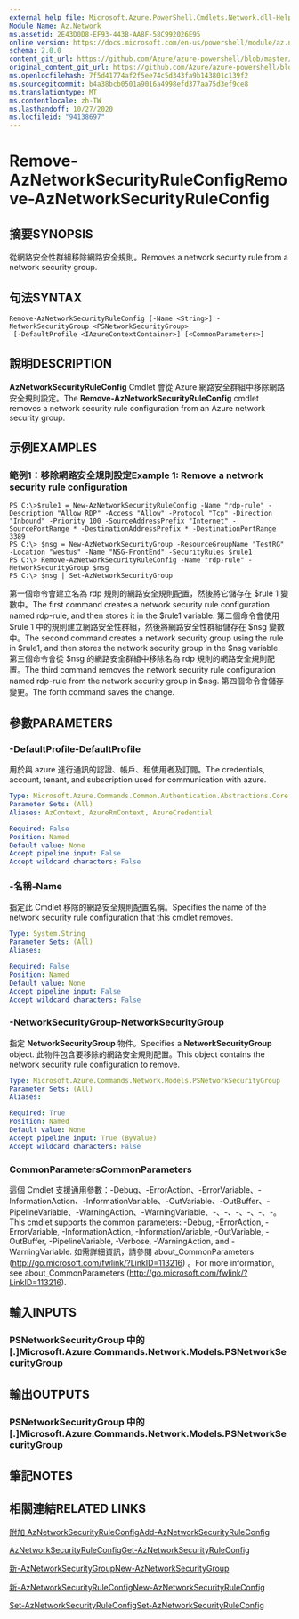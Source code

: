 ```yaml
---
external help file: Microsoft.Azure.PowerShell.Cmdlets.Network.dll-Help.xml
Module Name: Az.Network
ms.assetid: 2E43D0D8-EF93-443B-AA8F-58C992026E95
online version: https://docs.microsoft.com/en-us/powershell/module/az.network/remove-aznetworksecurityruleconfig
schema: 2.0.0
content_git_url: https://github.com/Azure/azure-powershell/blob/master/src/Network/Network/help/Remove-AzNetworkSecurityRuleConfig.md
original_content_git_url: https://github.com/Azure/azure-powershell/blob/master/src/Network/Network/help/Remove-AzNetworkSecurityRuleConfig.md
ms.openlocfilehash: 7f5d41774af2f5ee74c5d343fa9b143801c139f2
ms.sourcegitcommit: b4a38bcb0501a9016a4998efd377aa75d3ef9ce8
ms.translationtype: MT
ms.contentlocale: zh-TW
ms.lasthandoff: 10/27/2020
ms.locfileid: "94138697"
---
```

# <span data-ttu-id="36af7-101">Remove-AzNetworkSecurityRuleConfig</span><span class="sxs-lookup"><span data-stu-id="36af7-101">Remove-AzNetworkSecurityRuleConfig</span></span>

## <span data-ttu-id="36af7-102">摘要</span><span class="sxs-lookup"><span data-stu-id="36af7-102">SYNOPSIS</span></span>
<span data-ttu-id="36af7-103">從網路安全性群組移除網路安全規則。</span><span class="sxs-lookup"><span data-stu-id="36af7-103">Removes a network security rule from a network security group.</span></span>

## <span data-ttu-id="36af7-104">句法</span><span class="sxs-lookup"><span data-stu-id="36af7-104">SYNTAX</span></span>

```
Remove-AzNetworkSecurityRuleConfig [-Name <String>] -NetworkSecurityGroup <PSNetworkSecurityGroup>
 [-DefaultProfile <IAzureContextContainer>] [<CommonParameters>]
```

## <span data-ttu-id="36af7-105">說明</span><span class="sxs-lookup"><span data-stu-id="36af7-105">DESCRIPTION</span></span>
<span data-ttu-id="36af7-106">**AzNetworkSecurityRuleConfig** Cmdlet 會從 Azure 網路安全群組中移除網路安全規則設定。</span><span class="sxs-lookup"><span data-stu-id="36af7-106">The **Remove-AzNetworkSecurityRuleConfig** cmdlet removes a network security rule configuration from an Azure network security group.</span></span>

## <span data-ttu-id="36af7-107">示例</span><span class="sxs-lookup"><span data-stu-id="36af7-107">EXAMPLES</span></span>

### <span data-ttu-id="36af7-108">範例1：移除網路安全規則設定</span><span class="sxs-lookup"><span data-stu-id="36af7-108">Example 1: Remove a network security rule configuration</span></span>
```
PS C:\>$rule1 = New-AzNetworkSecurityRuleConfig -Name "rdp-rule" -Description "Allow RDP" -Access "Allow" -Protocol "Tcp" -Direction "Inbound" -Priority 100 -SourceAddressPrefix "Internet" -SourcePortRange * -DestinationAddressPrefix * -DestinationPortRange 3389
PS C:\> $nsg = New-AzNetworkSecurityGroup -ResourceGroupName "TestRG" -Location "westus" -Name "NSG-FrontEnd" -SecurityRules $rule1
PS C:\> Remove-AzNetworkSecurityRuleConfig -Name "rdp-rule" -NetworkSecurityGroup $nsg
PS C:\> $nsg | Set-AzNetworkSecurityGroup
```

<span data-ttu-id="36af7-109">第一個命令會建立名為 rdp 規則的網路安全規則配置，然後將它儲存在 $rule 1 變數中。</span><span class="sxs-lookup"><span data-stu-id="36af7-109">The first command creates a network security rule configuration named rdp-rule, and then stores it in the $rule1 variable.</span></span>
<span data-ttu-id="36af7-110">第二個命令會使用 $rule 1 中的規則建立網路安全性群組，然後將網路安全性群組儲存在 $nsg 變數中。</span><span class="sxs-lookup"><span data-stu-id="36af7-110">The second command creates a network security group using the rule in $rule1, and then stores the network security group in the $nsg variable.</span></span>
<span data-ttu-id="36af7-111">第三個命令會從 $nsg 的網路安全群組中移除名為 rdp 規則的網路安全規則配置。</span><span class="sxs-lookup"><span data-stu-id="36af7-111">The third command removes the network security rule configuration named rdp-rule from the network security group in $nsg.</span></span>
<span data-ttu-id="36af7-112">第四個命令會儲存變更。</span><span class="sxs-lookup"><span data-stu-id="36af7-112">The forth command saves the change.</span></span>

## <span data-ttu-id="36af7-113">參數</span><span class="sxs-lookup"><span data-stu-id="36af7-113">PARAMETERS</span></span>

### <span data-ttu-id="36af7-114">-DefaultProfile</span><span class="sxs-lookup"><span data-stu-id="36af7-114">-DefaultProfile</span></span>
<span data-ttu-id="36af7-115">用於與 azure 進行通訊的認證、帳戶、租使用者及訂閱。</span><span class="sxs-lookup"><span data-stu-id="36af7-115">The credentials, account, tenant, and subscription used for communication with azure.</span></span>

```yaml
Type: Microsoft.Azure.Commands.Common.Authentication.Abstractions.Core.IAzureContextContainer
Parameter Sets: (All)
Aliases: AzContext, AzureRmContext, AzureCredential

Required: False
Position: Named
Default value: None
Accept pipeline input: False
Accept wildcard characters: False
```

### <span data-ttu-id="36af7-116">-名稱</span><span class="sxs-lookup"><span data-stu-id="36af7-116">-Name</span></span>
<span data-ttu-id="36af7-117">指定此 Cmdlet 移除的網路安全規則配置名稱。</span><span class="sxs-lookup"><span data-stu-id="36af7-117">Specifies the name of the network security rule configuration that this cmdlet removes.</span></span>

```yaml
Type: System.String
Parameter Sets: (All)
Aliases:

Required: False
Position: Named
Default value: None
Accept pipeline input: False
Accept wildcard characters: False
```

### <span data-ttu-id="36af7-118">-NetworkSecurityGroup</span><span class="sxs-lookup"><span data-stu-id="36af7-118">-NetworkSecurityGroup</span></span>
<span data-ttu-id="36af7-119">指定 **NetworkSecurityGroup** 物件。</span><span class="sxs-lookup"><span data-stu-id="36af7-119">Specifies a **NetworkSecurityGroup** object.</span></span>
<span data-ttu-id="36af7-120">此物件包含要移除的網路安全規則配置。</span><span class="sxs-lookup"><span data-stu-id="36af7-120">This object contains the network security rule configuration to remove.</span></span>

```yaml
Type: Microsoft.Azure.Commands.Network.Models.PSNetworkSecurityGroup
Parameter Sets: (All)
Aliases:

Required: True
Position: Named
Default value: None
Accept pipeline input: True (ByValue)
Accept wildcard characters: False
```

### <span data-ttu-id="36af7-121">CommonParameters</span><span class="sxs-lookup"><span data-stu-id="36af7-121">CommonParameters</span></span>
<span data-ttu-id="36af7-122">這個 Cmdlet 支援通用參數：-Debug、-ErrorAction、-ErrorVariable、-InformationAction、-InformationVariable、-OutVariable、-OutBuffer、-PipelineVariable、-WarningAction、-WarningVariable、-、-、-、-、-、-。</span><span class="sxs-lookup"><span data-stu-id="36af7-122">This cmdlet supports the common parameters: -Debug, -ErrorAction, -ErrorVariable, -InformationAction, -InformationVariable, -OutVariable, -OutBuffer, -PipelineVariable, -Verbose, -WarningAction, and -WarningVariable.</span></span> <span data-ttu-id="36af7-123">如需詳細資訊，請參閱 about_CommonParameters (http://go.microsoft.com/fwlink/?LinkID=113216) 。</span><span class="sxs-lookup"><span data-stu-id="36af7-123">For more information, see about_CommonParameters (http://go.microsoft.com/fwlink/?LinkID=113216).</span></span>

## <span data-ttu-id="36af7-124">輸入</span><span class="sxs-lookup"><span data-stu-id="36af7-124">INPUTS</span></span>

### <span data-ttu-id="36af7-125">PSNetworkSecurityGroup 中的 [.]</span><span class="sxs-lookup"><span data-stu-id="36af7-125">Microsoft.Azure.Commands.Network.Models.PSNetworkSecurityGroup</span></span>

## <span data-ttu-id="36af7-126">輸出</span><span class="sxs-lookup"><span data-stu-id="36af7-126">OUTPUTS</span></span>

### <span data-ttu-id="36af7-127">PSNetworkSecurityGroup 中的 [.]</span><span class="sxs-lookup"><span data-stu-id="36af7-127">Microsoft.Azure.Commands.Network.Models.PSNetworkSecurityGroup</span></span>

## <span data-ttu-id="36af7-128">筆記</span><span class="sxs-lookup"><span data-stu-id="36af7-128">NOTES</span></span>

## <span data-ttu-id="36af7-129">相關連結</span><span class="sxs-lookup"><span data-stu-id="36af7-129">RELATED LINKS</span></span>

[<span data-ttu-id="36af7-130">附加 AzNetworkSecurityRuleConfig</span><span class="sxs-lookup"><span data-stu-id="36af7-130">Add-AzNetworkSecurityRuleConfig</span></span>](./Add-AzNetworkSecurityRuleConfig.md)

[<span data-ttu-id="36af7-131">AzNetworkSecurityRuleConfig</span><span class="sxs-lookup"><span data-stu-id="36af7-131">Get-AzNetworkSecurityRuleConfig</span></span>](./Get-AzNetworkSecurityRuleConfig.md)

[<span data-ttu-id="36af7-132">新-AzNetworkSecurityGroup</span><span class="sxs-lookup"><span data-stu-id="36af7-132">New-AzNetworkSecurityGroup</span></span>](./New-AzNetworkSecurityGroup.md)

[<span data-ttu-id="36af7-133">新-AzNetworkSecurityRuleConfig</span><span class="sxs-lookup"><span data-stu-id="36af7-133">New-AzNetworkSecurityRuleConfig</span></span>](./New-AzNetworkSecurityRuleConfig.md)

[<span data-ttu-id="36af7-134">Set-AzNetworkSecurityRuleConfig</span><span class="sxs-lookup"><span data-stu-id="36af7-134">Set-AzNetworkSecurityRuleConfig</span></span>](./Set-AzNetworkSecurityRuleConfig.md)


